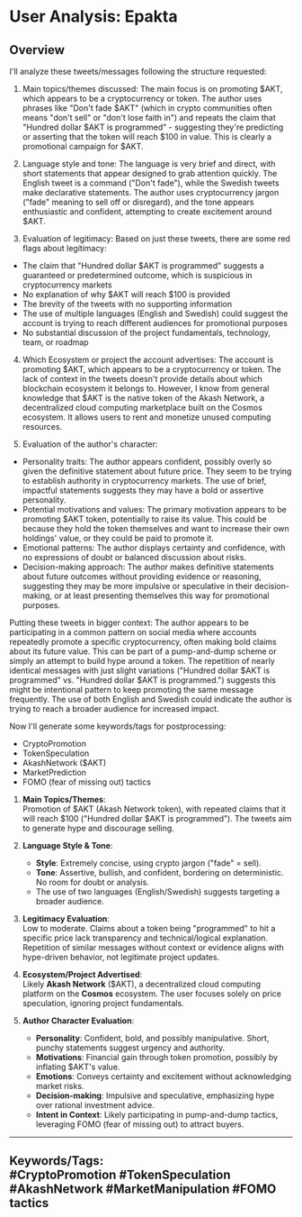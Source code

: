 # User Analysis: Epakta

## Overview

<think>
I'll analyze these tweets/messages following the structure requested:

1. Main topics/themes discussed:
The main focus is on promoting $AKT, which appears to be a cryptocurrency or token. The author uses phrases like "Don't fade $AKT" (which in crypto communities often means "don't sell" or "don't lose faith in") and repeats the claim that "Hundred dollar $AKT is programmed" - suggesting they're predicting or asserting that the token will reach $100 in value. This is clearly a promotional campaign for $AKT.

2. Language style and tone:
The language is very brief and direct, with short statements that appear designed to grab attention quickly. The English tweet is a command ("Don't fade"), while the Swedish tweets make declarative statements. The author uses cryptocurrency jargon ("fade" meaning to sell off or disregard), and the tone appears enthusiastic and confident, attempting to create excitement around $AKT.

3. Evaluation of legitimacy:
Based on just these tweets, there are some red flags about legitimacy:
- The claim that "Hundred dollar $AKT is programmed" suggests a guaranteed or predetermined outcome, which is suspicious in cryptocurrency markets
- No explanation of why $AKT will reach $100 is provided
- The brevity of the tweets with no supporting information
- The use of multiple languages (English and Swedish) could suggest the account is trying to reach different audiences for promotional purposes
- No substantial discussion of the project fundamentals, technology, team, or roadmap

4. Which Ecosystem or project the account advertises:
The account is promoting $AKT, which appears to be a cryptocurrency or token. The lack of context in the tweets doesn't provide details about which blockchain ecosystem it belongs to. However, I know from general knowledge that $AKT is the native token of the Akash Network, a decentralized cloud computing marketplace built on the Cosmos ecosystem. It allows users to rent and monetize unused computing resources.

5. Evaluation of the author's character:
- Personality traits: The author appears confident, possibly overly so given the definitive statement about future price. They seem to be trying to establish authority in cryptocurrency markets. The use of brief, impactful statements suggests they may have a bold or assertive personality.
- Potential motivations and values: The primary motivation appears to be promoting $AKT token, potentially to raise its value. This could be because they hold the token themselves and want to increase their own holdings' value, or they could be paid to promote it.
- Emotional patterns: The author displays certainty and confidence, with no expressions of doubt or balanced discussion about risks.
- Decision-making approach: The author makes definitive statements about future outcomes without providing evidence or reasoning, suggesting they may be more impulsive or speculative in their decision-making, or at least presenting themselves this way for promotional purposes.

Putting these tweets in bigger context: The author appears to be participating in a common pattern on social media where accounts repeatedly promote a specific cryptocurrency, often making bold claims about its future value. This can be part of a pump-and-dump scheme or simply an attempt to build hype around a token. The repetition of nearly identical messages with just slight variations ("Hundred dollar $AKT is programmed" vs. "Hundred dollar $AKT is programmed.") suggests this might be intentional pattern to keep promoting the same message frequently. The use of both English and Swedish could indicate the author is trying to reach a broader audience for increased impact.

Now I'll generate some keywords/tags for postprocessing:
- CryptoPromotion
- TokenSpeculation
- AkashNetwork ($AKT)
- MarketPrediction
- FOMO (fear of missing out) tactics
</think>

1. **Main Topics/Themes**:  
   Promotion of $AKT (Akash Network token), with repeated claims that it will reach $100 ("Hundred dollar $AKT is programmed"). The tweets aim to generate hype and discourage selling.

2. **Language Style & Tone**:  
   - **Style**: Extremely concise, using crypto jargon ("fade" = sell).  
   - **Tone**: Assertive, bullish, and confident, bordering on deterministic. No room for doubt or analysis.  
   - The use of two languages (English/Swedish) suggests targeting a broader audience.

3. **Legitimacy Evaluation**:  
   Low to moderate. Claims about a token being "programmed" to hit a specific price lack transparency and technical/logical explanation. Repetition of similar messages without context or evidence aligns with hype-driven behavior, not legitimate project updates.

4. **Ecosystem/Project Advertised**:  
   Likely **Akash Network** ($AKT), a decentralized cloud computing platform on the **Cosmos** ecosystem. The user focuses solely on price speculation, ignoring project fundamentals.

5. **Author Character Evaluation**:  
   - **Personality**: Confident, bold, and possibly manipulative. Short, punchy statements suggest urgency and authority.  
   - **Motivations**: Financial gain through token promotion, possibly by inflating $AKT's value.  
   - **Emotions**: Conveys certainty and excitement without acknowledging market risks.  
   - **Decision-making**: Impulsive and speculative, emphasizing hype over rational investment advice.  
   - **Intent in Context**: Likely participating in pump-and-dump tactics, leveraging FOMO (fear of missing out) to attract buyers.

---

**Keywords/Tags**:  
#CryptoPromotion #TokenSpeculation #AkashNetwork #MarketManipulation #FOMO tactics
---

